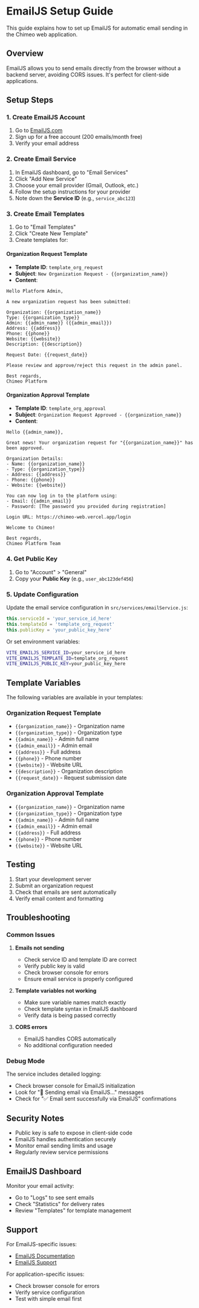 # EmailJS Setup Guide

This guide explains how to set up EmailJS for automatic email sending in the Chimeo web application.

## Overview

EmailJS allows you to send emails directly from the browser without a backend server, avoiding CORS issues. It's perfect for client-side applications.

## Setup Steps

### 1. Create EmailJS Account

1. Go to [EmailJS.com](https://www.emailjs.com/)
2. Sign up for a free account (200 emails/month free)
3. Verify your email address

### 2. Create Email Service

1. In EmailJS dashboard, go to "Email Services"
2. Click "Add New Service"
3. Choose your email provider (Gmail, Outlook, etc.)
4. Follow the setup instructions for your provider
5. Note down the **Service ID** (e.g., `service_abc123`)

### 3. Create Email Templates

1. Go to "Email Templates"
2. Click "Create New Template"
3. Create templates for:

#### Organization Request Template
- **Template ID**: `template_org_request`
- **Subject**: `New Organization Request - {{organization_name}}`
- **Content**:
```
Hello Platform Admin,

A new organization request has been submitted:

Organization: {{organization_name}}
Type: {{organization_type}}
Admin: {{admin_name}} ({{admin_email}})
Address: {{address}}
Phone: {{phone}}
Website: {{website}}
Description: {{description}}

Request Date: {{request_date}}

Please review and approve/reject this request in the admin panel.

Best regards,
Chimeo Platform
```

#### Organization Approval Template
- **Template ID**: `template_org_approval`
- **Subject**: `Organization Request Approved - {{organization_name}}`
- **Content**:
```
Hello {{admin_name}},

Great news! Your organization request for "{{organization_name}}" has been approved.

Organization Details:
- Name: {{organization_name}}
- Type: {{organization_type}}
- Address: {{address}}
- Phone: {{phone}}
- Website: {{website}}

You can now log in to the platform using:
- Email: {{admin_email}}
- Password: [The password you provided during registration]

Login URL: https://chimeo-web.vercel.app/login

Welcome to Chimeo!

Best regards,
Chimeo Platform Team
```

### 4. Get Public Key

1. Go to "Account" > "General"
2. Copy your **Public Key** (e.g., `user_abc123def456`)

### 5. Update Configuration

Update the email service configuration in `src/services/emailService.js`:

```javascript
this.serviceId = 'your_service_id_here'
this.templateId = 'template_org_request'
this.publicKey = 'your_public_key_here'
```

Or set environment variables:
```bash
VITE_EMAILJS_SERVICE_ID=your_service_id_here
VITE_EMAILJS_TEMPLATE_ID=template_org_request
VITE_EMAILJS_PUBLIC_KEY=your_public_key_here
```

## Template Variables

The following variables are available in your templates:

### Organization Request Template
- `{{organization_name}}` - Organization name
- `{{organization_type}}` - Organization type
- `{{admin_name}}` - Admin full name
- `{{admin_email}}` - Admin email
- `{{address}}` - Full address
- `{{phone}}` - Phone number
- `{{website}}` - Website URL
- `{{description}}` - Organization description
- `{{request_date}}` - Request submission date

### Organization Approval Template
- `{{organization_name}}` - Organization name
- `{{organization_type}}` - Organization type
- `{{admin_name}}` - Admin full name
- `{{admin_email}}` - Admin email
- `{{address}}` - Full address
- `{{phone}}` - Phone number
- `{{website}}` - Website URL

## Testing

1. Start your development server
2. Submit an organization request
3. Check that emails are sent automatically
4. Verify email content and formatting

## Troubleshooting

### Common Issues

1. **Emails not sending**
   - Check service ID and template ID are correct
   - Verify public key is valid
   - Check browser console for errors
   - Ensure email service is properly configured

2. **Template variables not working**
   - Make sure variable names match exactly
   - Check template syntax in EmailJS dashboard
   - Verify data is being passed correctly

3. **CORS errors**
   - EmailJS handles CORS automatically
   - No additional configuration needed

### Debug Mode

The service includes detailed logging:
- Check browser console for EmailJS initialization
- Look for "📧 Sending email via EmailJS..." messages
- Check for "✅ Email sent successfully via EmailJS" confirmations

## Security Notes

- Public key is safe to expose in client-side code
- EmailJS handles authentication securely
- Monitor email sending limits and usage
- Regularly review service permissions

## EmailJS Dashboard

Monitor your email activity:
- Go to "Logs" to see sent emails
- Check "Statistics" for delivery rates
- Review "Templates" for template management

## Support

For EmailJS-specific issues:
- [EmailJS Documentation](https://www.emailjs.com/docs/)
- [EmailJS Support](https://www.emailjs.com/support/)

For application-specific issues:
- Check browser console for errors
- Verify service configuration
- Test with simple email first
